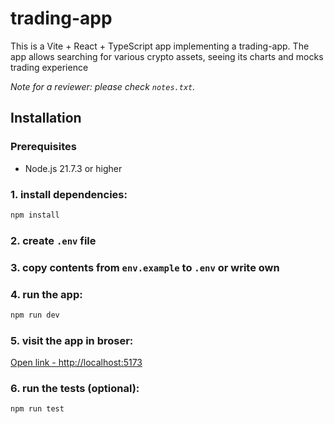 # trading-app

This is a Vite + React + TypeScript app implementing a trading-app. The app allows searching for various crypto assets, seeing its charts and mocks trading experience

_Note for a reviewer: please check `notes.txt`._

## Installation
### Prerequisites
- Node.js 21.7.3 or higher

### 1. install dependencies:
```bash
npm install
```
### 2. create `.env` file
### 3. copy contents from `env.example` to `.env` or write own
### 4. run the app:
```bash
npm run dev
```
### 5. visit the app in broser:
[Open link - http://localhost:5173](http://localhost:5173)

### 6. run the tests (optional):
```bash
npm run test
```
